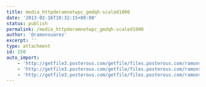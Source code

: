 ```yaml
---
title: media_httpderamnetwpc_gmdqh-scaled1000
date: '2013-02-16T10:32:15+00:00'
status: publish
permalink: /media_httpderamnetwpc_gmdqh-scaled1000
author: '@ramonsuarez'
excerpt: ''
type: attachment
id: 150
auto_import:
    - 'http://getfile3.posterous.com/getfile/files.posterous.com/ramonsuarez/oleExvhmCvEGkfbtdGczqkgawoueIhvJDcuIqfpknfmivDcAylFFeszloyHf/media_httpderamnetwpc_GmdqH.jpg.scaled1000.jpg'
    - 'http://getfile3.posterous.com/getfile/files.posterous.com/ramonsuarez/oleExvhmCvEGkfbtdGczqkgawoueIhvJDcuIqfpknfmivDcAylFFeszloyHf/media_httpderamnetwpc_GmdqH.jpg.scaled1000.jpg'
    - 'http://getfile3.posterous.com/getfile/files.posterous.com/ramonsuarez/oleExvhmCvEGkfbtdGczqkgawoueIhvJDcuIqfpknfmivDcAylFFeszloyHf/media_httpderamnetwpc_GmdqH.jpg.scaled1000.jpg'
---
```

<!DOCTYPE html PUBLIC "-//W3C//DTD HTML 4.0 Transitional//EN" "http://www.w3.org/TR/REC-html40/loose.dtd">
<?xml encoding="UTF-8">
